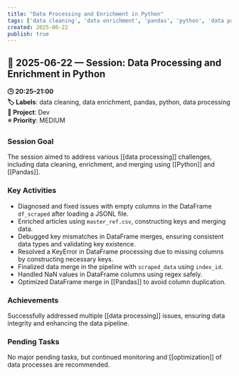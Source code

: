 ```yaml
---
title: "Data Processing and Enrichment in Python"
tags: ['data cleaning', 'data enrichment', 'pandas', 'python', 'data processing']
created: 2025-06-22
publish: true
---
```


## 📅 2025-06-22 — Session: Data Processing and Enrichment in Python

**🕒 20:25–21:00**  
**🏷️ Labels**: data cleaning, data enrichment, pandas, python, data processing  
**📂 Project**: Dev  
**⭐ Priority**: MEDIUM  


### Session Goal
The session aimed to address various [[data processing]] challenges, including data cleaning, enrichment, and merging using [[Python]] and [[Pandas]].

### Key Activities
- Diagnosed and fixed issues with empty columns in the DataFrame `df_scraped` after loading a JSONL file.
- Enriched articles using `master_ref.csv`, constructing keys and merging data.
- Debugged key mismatches in DataFrame merges, ensuring consistent data types and validating key existence.
- Resolved a KeyError in DataFrame processing due to missing columns by constructing necessary keys.
- Finalized data merge in the pipeline with `scraped_data` using `index_id`.
- Handled NaN values in DataFrame columns using regex safely.
- Optimized DataFrame merge in [[Pandas]] to avoid column duplication.

### Achievements
Successfully addressed multiple [[data processing]] issues, ensuring data integrity and enhancing the data pipeline.

### Pending Tasks
No major pending tasks, but continued monitoring and [[optimization]] of data processes are recommended.
